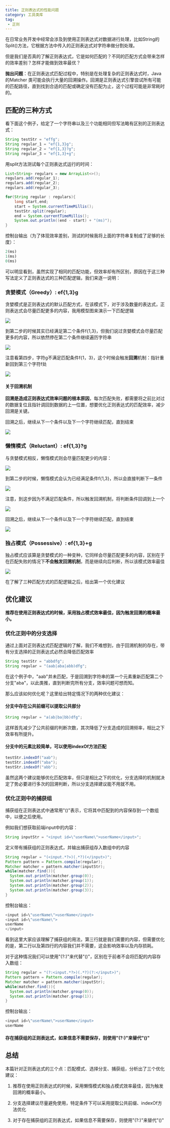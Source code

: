 ```yaml
---
title: 正则表达式的性能问题
category: 工具类库
tag:
 - 正则
---
```




在日常业务开发中经常会涉及到使用正则表达式对数据进行处理，比如String的Split()方法，它根据方法中传入的正则表达式对字符串做分割处理。

但是我们是否真的了解正则表达式，它是如何匹配的？不同的匹配方式会带来怎样的效率差别？怎样才能做到效率最优？

**抛出问题**：在正则表达式匹配过程中，特别是在处理复杂的正则表达式时，Java的Matcher  类可能会执行大量的回溯操作。回溯是正则表达式引擎尝试所有可能的匹配路径，直到找到合适的匹配或确定没有匹配为止，这个过程可能是非常耗时的。



## 匹配的三种方式

看下面这个例子，给定了一个字符串以及三个功能相同但写法略有区别的正则表达式：

```java
String testStr = "effg";
String regular_1 = "ef{1,3}g";
String regular_2 = "ef{1,3}?g";
String regular_3 = "ef{1,3}+g";
```

用split方法测试每个正则表达式运行的时间：



```java
List<String> regulars = new ArrayList<>();
regulars.add(regular_1);
regulars.add(regular_2);
regulars.add(regular_3);

for(String regular : regulars){
    long start,end;
    start = System.currentTimeMillis();
    testStr.split(regular);
    end = System.currentTimeMillis();
    System.out.println((end - start) + "(ms)");
}
```

控制台输出（为了体现效率差别，测试的时候我将上面的字符串复制成了足够的长度）：

```javascript
2(ms)
1(ms)
0(ms)
```

可以明显看到，虽然实现了相同的匹配功能，但效率却有所区别，原因在于这三种写法定义了正则表达式的三种匹配逻辑，我们来逐一说明：

### 贪婪模式（Greedy）:  ef{1,3}g

贪婪模式是正则表达式的默认匹配方式，在该模式下，对于涉及数量的表达式，正则表达式会尽量匹配更多的内容，我用模型图来演示一下匹配逻辑

![](https://seven97-blog.oss-cn-hangzhou.aliyuncs.com/imgs/202407191601569.png)

到第二步的时候其实已经满足第二个条件f{1,3}，但我们说过贪婪模式会尽量匹配更多的内容，所以依然停在第二个条件继续遍历字符串

![](https://seven97-blog.oss-cn-hangzhou.aliyuncs.com/imgs/202407191601586.png)

注意看第四步，字符g不满足匹配条件f{1，3}，这个时候会触发**回溯**机制：指针重新回到第三个字符f处

![](https://seven97-blog.oss-cn-hangzhou.aliyuncs.com/imgs/202407191601605.png)

#### 关于回溯机制

 **回溯是造成正则表达式效率问题的根本原因**，每次匹配失败，都需要将之前比对过的数据复位且指针调回到数据的上一位置，想要优化正则表达式的匹配效率，减少回溯是关键。

回溯之后，继续从下一个条件以及下一个字符继续匹配，直到结束

![](https://seven97-blog.oss-cn-hangzhou.aliyuncs.com/imgs/202407191601621.png)

### 懒惰模式（Reluctant）:  ef{1,3}?g

与贪婪模式相反，懒惰模式则会尽量匹配更少的内容：

![](https://seven97-blog.oss-cn-hangzhou.aliyuncs.com/imgs/202407191601639.png)

到第二步的时候，懒惰模式会认为已经满足条件f{1,3}，所以会直接判断下一条件

![](https://seven97-blog.oss-cn-hangzhou.aliyuncs.com/imgs/202407191601655.png)

注意，到这步因为不满足匹配条件，所以触发回溯机制，将判断条件回调到上一个

![](https://ask.qcloudimg.com/http-save/yehe-8900250/6361f5e3a7601ae5c8599bede713abef.png)

回溯之后，继续从下一个条件以及下一个字符继续匹配，直到结束

![](https://ask.qcloudimg.com/http-save/yehe-8900250/f511896e19d340caab42577e3f0b8ede.png)

### 独占模式（Possessive）:  ef{1,3}+g

独占模式应该算是贪婪模式的一种变种，它同样会尽量匹配更多的内容，区别在于在匹配失败的情况下**不会触发回溯机制**，而是继续向后判断，所以该模式效率最佳

![](https://ask.qcloudimg.com/http-save/yehe-8900250/273499a088dc1f66586e6553c9fe5137.png)

在了解了三种匹配方式的匹配逻辑之后，给出第一个优化建议



## 优化建议

**推荐在使用正则表达式的时候，采用独占模式效率最佳，因为触发回溯的概率最小。**



### 优化正则中的分支选择

通过上面对正则表达式匹配逻辑的了解，我们不难想到，由于回溯机制的存在，带有分支选择的正则表达式必然会降低匹配效率

```java
String testStr = "abbdfg";
String regular = "(aab|aba|abb)dfg";
```

 在这个例子中，"aab"并未匹配，于是回溯到字符串的第一个元素重新匹配第二个分支"aba"，以此类推，直到判断完所有分支，效率问题可想而知。

那么应该如何优化呢？这里给出特定情况下的两种优化建议：



#### 分支中存在公共前缀可以提取公共部分

```java
String regular = "a(ab|ba|bb)dfg";
```

这样首先减少了公共前缀的判断次数，其次降低了分支造成的回溯频率，相比之下效率有所提升。



#### 分支中的元素比较简单，可以使用indexOf方法匹配

```java
testStr.indexOf("aab");
testStr.indexOf("aba");
testStr.indexOf("abb");
```

虽然这两个建议能够优化匹配效率，但只是相比之下的优化，分支选择的机制就决定了势必要进行多次的回溯判断，所以分支选择建议能不用就不用。



### 优化正则中的捕获组

捕获组在正则表达式中通常用"()"表示，它将其中匹配到的内容保存到一个数组中，以便之后使用。

例如我们想获取前端input中的内容：

```java
String inputStr = "<input id=\"userName\">userName</input>";
```

定义带有捕获组的正则表达式，并输出捕获组存入数组中的内容



```java
String regular = "(<input.*?>)(.*?)(</input>)";
Pattern pattern = Pattern.compile(regular);
Matcher matcher = pattern.matcher(inputStr);
while(matcher.find()){
  System.out.println(matcher.group(0));
  System.out.println(matcher.group(1));
  System.out.println(matcher.group(2));
  System.out.println(matcher.group(3));
}
```

控制台输出：

```java
<input id=\"userName\">userName</input>
<input id=\"userName\">
userName
</input>
```

看到这里大家应该理解了捕获组的用法，第三行就是我们需要的内容，但需要优化的是，第二行以及第四行的内容我们并不需要，这会影响效率以及内存损耗。

对于这种情况我们可以使用"(?:)"来代替"()"，区别在于前者不会将匹配的内容存入数组：

```java
String regular = "(?:<input.*?>)(.*?)(?:</input>)";
Pattern pattern = Pattern.compile(regular);
Matcher matcher = pattern.matcher(inputStr);
while(matcher.find()){
  System.out.println(matcher.group(0));
  System.out.println(matcher.group(1));
}
```

控制台输出：

```java
<input id=\"userName\">userName</input>
userName
```



#### 存在捕获组的正则表达式，如果信息不需要保存，则使用"(?:)"来替代"()"





## 总结

本篇针对正则表达式的三个点：匹配模式、选择分支、捕获组，分析出了三个优化建议：

1. 推荐在使用正则表达式的时候，采用懒惰模式和独占模式效率最佳，因为触发回溯的概率最小。

2. 分支选择建议尽量避免使用，特定条件下可以采用提取公共前缀、indexOf方法优化

3. 对于存在捕获组的正则表达式，如果信息不需要保存，则使用"(?:)"来替代"()"

